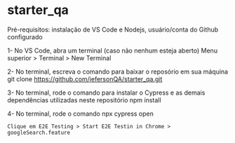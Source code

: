 # starter_qa

Pré-requisitos: instalação de VS Code e Nodejs, usuário/conta do Github configurado

1- No VS Code, abra um terminal (caso não nenhum esteja aberto)
    Menu superior > Terminal > New Terminal

2- No terminal, escreva o comando para baixar o reposório em sua máquina
    git clone https://github.com/jefersonQA/starter_qa.git

3- No terminal, rode o comando para instalar o Cypress e as demais dependências utilizadas neste repositório
    npm install

4- No terminal, rode o comando 
    npx cypress open

    Clique em E2E Testing > Start E2E Testin in Chrome > googleSearch.feature


